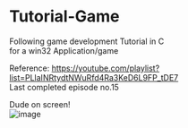 # Tutorial-Game
Following game development Tutorial in C\
for a win32 Application/game

Reference:
https://youtube.com/playlist?list=PLlaINRtydtNWuRfd4Ra3KeD6L9FP_tDE7 \
Last completed episode no.15

Dude on screen!\
![image](https://github.com/GlennVodra/Tutorial-Game/assets/37476686/3f4665b8-921e-4296-a5d1-62c0fe466127)
